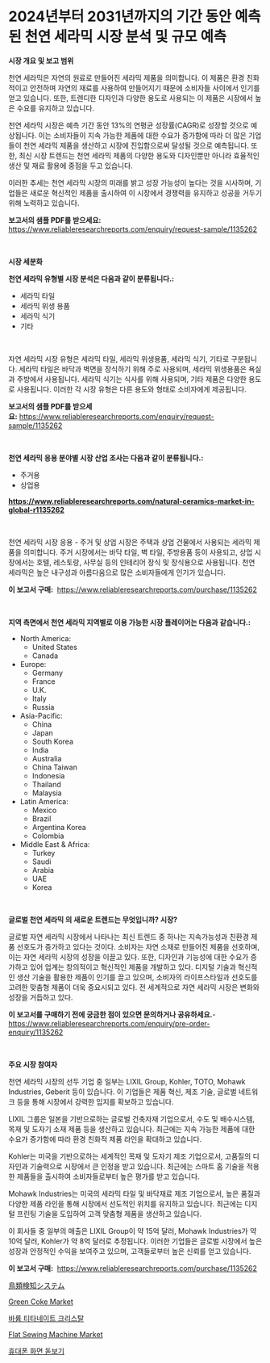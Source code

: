 <p><h1>2024년부터 2031년까지의 기간 동안 예측된 천연 세라믹 시장 분석 및 규모 예측</h1></p><p><strong>시장 개요 및 보고 범위</strong></p>
<p><p>천연 세라믹은 자연의 원료로 만들어진 세라믹 제품을 의미합니다. 이 제품은 환경 친화적이고 안전하며 자연의 재료를 사용하여 만들어지기 때문에 소비자들 사이에서 인기를 얻고 있습니다. 또한, 트렌디한 디자인과 다양한 용도로 사용되는 이 제품은 시장에서 높은 수요를 유지하고 있습니다.</p><p>천연 세라믹 시장은 예측 기간 동안 13%의 연평균 성장률(CAGR)로 성장할 것으로 예상됩니다. 이는 소비자들이 지속 가능한 제품에 대한 수요가 증가함에 따라 더 많은 기업들이 천연 세라믹 제품을 생산하고 시장에 진입함으로써 달성될 것으로 예측됩니다. 또한, 최신 시장 트렌드는 천연 세라믹 제품의 다양한 용도와 디자인뿐만 아니라 효율적인 생산 및 재료 활용에 중점을 두고 있습니다.</p><p>이러한 추세는 천연 세라믹 시장의 미래를 밝고 성장 가능성이 높다는 것을 시사하며, 기업들은 새로운 혁신적인 제품을 출시하여 이 시장에서 경쟁력을 유지하고 성공을 거두기 위해 노력하고 있습니다.</p></p>
<p><strong>보고서의 샘플 PDF를 받으세요:</strong> <a href="https://www.reliableresearchreports.com/enquiry/request-sample/1135262">https://www.reliableresearchreports.com/enquiry/request-sample/1135262</a></p>
<p>&nbsp;</p>
<p><strong>시장 세분화</strong></p>
<p><strong>천연 세라믹 유형별 시장 분석은 다음과 같이 분류됩니다.:</strong></p>
<p><ul><li>세라믹 타일</li><li>세라믹 위생 용품</li><li>세라믹 식기</li><li>기타</li></ul></p>
<p>&nbsp;</p>
<p><p>자연 세라믹 시장 유형은 세라믹 타일, 세라믹 위생용품, 세라믹 식기, 기타로 구분됩니다. 세라믹 타일은 바닥과 벽면을 장식하기 위해 주로 사용되며, 세라믹 위생용품은 욕실과 주방에서 사용됩니다. 세라믹 식기는 식사를 위해 사용되며, 기타 제품은 다양한 용도로 사용됩니다. 이러한 각 시장 유형은 다른 용도와 형태로 소비자에게 제공됩니다.</p></p>
<p><strong>보고서의 샘플 PDF를 받으세요:</strong>&nbsp;<a href="https://www.reliableresearchreports.com/enquiry/request-sample/1135262">https://www.reliableresearchreports.com/enquiry/request-sample/1135262</a></p>
<p>&nbsp;</p>
<p><strong> 천연 세라믹 응용 분야별 시장 산업 조사는 다음과 같이 분류됩니다.:</strong></p>
<p><ul><li>주거용</li><li>상업용</li></ul></p>
<p><strong><a href="https://www.reliableresearchreports.com/natural-ceramics-market-in-global-r1135262">https://www.reliableresearchreports.com/natural-ceramics-market-in-global-r1135262</a></strong></p>
<p>&nbsp;</p>
<p><p>천연 세라믹 시장 응용 - 주거 및 상업 시장은 주택과 상업 건물에서 사용되는 세라믹 제품을 의미합니다. 주거 시장에서는 바닥 타일, 벽 타일, 주방용품 등이 사용되고, 상업 시장에서는 호텔, 레스토랑, 사무실 등의 인테리어 장식 및 장식용으로 사용됩니다. 천연 세라믹은 높은 내구성과 아름다움으로 많은 소비자들에게 인기가 있습니다.</p></p>
<p><strong>이 보고서 구매:</strong>&nbsp; <a href="https://www.reliableresearchreports.com/purchase/1135262">https://www.reliableresearchreports.com/purchase/1135262</a></p>
<p>&nbsp;</p>
<p><strong>지역 측면에서 천연 세라믹 지역별로 이용 가능한 시장 플레이어는 다음과 같습니다.:</strong></p>
<p><ul>
    <li>
        North America:
        <ul>
            <li>United States</li>
            <li>Canada</li>
        </ul>
    </li>
    <li>
        Europe:
        <ul>
            <li>Germany</li>
            <li>France</li>
            <li>U.K.</li>
            <li>Italy</li>
            <li>Russia</li>
        </ul>
    </li>
    <li>
        Asia-Pacific:
        <ul>
            <li>China</li>
            <li>Japan</li>
            <li>South Korea</li>
            <li>India</li>
            <li>Australia</li>
            <li>China Taiwan</li>
            <li>Indonesia</li>
            <li>Thailand</li>
            <li>Malaysia</li>
        </ul>
    </li>
    <li>
        Latin America:
        <ul>
            <li>Mexico</li>
            <li>Brazil</li>
            <li>Argentina Korea</li>
            <li>Colombia</li>
        </ul>
    </li>
    <li>
        Middle East & Africa:
        <ul>
            <li>Turkey</li>
            <li>Saudi</li>
            <li>Arabia</li>
            <li>UAE</li>
            <li>Korea</li>
        </ul>
    </li>
    </ul></p>
<p>&nbsp;</p>
<p><strong>글로벌 천연 세라믹 의 새로운 트렌드는 무엇입니까? 시장?</strong></p>
<p><p>글로벌 자연 세라믹 시장에서 나타나는 최신 트렌드 중 하나는 지속가능성과 친환경 제품 선호도가 증가하고 있다는 것이다. 소비자는 자연 소재로 만들어진 제품을 선호하며, 이는 자연 세라믹 시장의 성장을 이끌고 있다. 또한, 디자인과 기능성에 대한 수요가 증가하고 있어 업계는 창의적이고 혁신적인 제품을 개발하고 있다. 디지털 기술과 혁신적인 생산 기술을 활용한 제품이 인기를 끌고 있으며, 소비자의 라이프스타일과 선호도를 고려한 맞춤형 제품이 더욱 중요시되고 있다. 전 세계적으로 자연 세라믹 시장은 변화와 성장을 거듭하고 있다.</p></p>
<p><strong>이 보고서를 구매하기 전에 궁금한 점이 있으면 문의하거나 공유하세요.</strong>- <a href="https://www.reliableresearchreports.com/enquiry/pre-order-enquiry/1135262">https://www.reliableresearchreports.com/enquiry/pre-order-enquiry/1135262</a></p>
<p>&nbsp;</p>
<p><strong>주요 시장 참여자</strong></p>
<p><p>천연 세라믹 시장의 선두 기업 중 일부는 LIXIL Group, Kohler, TOTO, Mohawk Industries, Geberit 등이 있습니다. 이 기업들은 제품 혁신, 제조 기술, 글로벌 네트워크 등을 통해 시장에서 강력한 입지를 확보하고 있습니다.</p><p>LIXIL 그룹은 일본을 기반으로하는 글로벌 건축자재 기업으로서, 수도 및 배수시스템, 목재 및 도자기 소재 제품 등을 생산하고 있습니다. 최근에는 지속 가능한 제품에 대한 수요가 증가함에 따라 환경 친화적 제품 라인을 확대하고 있습니다.</p><p>Kohler는 미국을 기반으로하는 세계적인 목재 및 도자기 제조 기업으로서, 고품질의 디자인과 기술력으로 시장에서 큰 인정을 받고 있습니다. 최근에는 스마트 홈 기술을 적용한 제품들을 출시하여 소비자들로부터 높은 평가를 받고 있습니다.</p><p>Mohawk Industries는 미국의 세라믹 타일 및 바닥재료 제조 기업으로서, 높은 품질과 다양한 제품 라인을 통해 시장에서 선도적인 위치를 유지하고 있습니다. 최근에는 디지털 프린팅 기술을 도입하여 고객 맞춤형 제품을 생산하고 있습니다.</p><p>이 회사들 중 일부의 매출은 LIXIL Group이 약 15억 달러, Mohawk Industries가 약 10억 달러, Kohler가 약 8억 달러로 추정됩니다. 이러한 기업들은 글로벌 시장에서 높은 성장과 안정적인 수익을 보여주고 있으며, 고객들로부터 높은 신뢰를 얻고 있습니다.</p></p>
<p><strong>이 보고서 구매:</strong>&nbsp;&nbsp;<a href="https://www.reliableresearchreports.com/purchase/1135262">https://www.reliableresearchreports.com/purchase/1135262</a></p>
<p><p><a href="https://github.com/mcbeesbxa270/Market-Research-Report-List-1/blob/main/895063628966.md">鳥類検知システム</a></p><p><a href="https://issuu.com/reportprime-2/docs/green-coke-market-size-2030.pptx">Green Coke Market</a></p><p><a href="https://github.com/vskv4779xr1/Market-Research-Report-List-1/blob/main/468447226627.md">바륨 티타네이트 크리스탈</a></p><p><a href="https://github.com/mahnoor2003/Market-Research-Report-List-4/blob/main/flat-sewing-machine-market.md">Flat Sewing Machine Market</a></p><p><a href="https://github.com/CliftonFisher9067/Market-Research-Report-List-1/blob/main/444784126628.md">휴대폰 화면 돋보기</a></p></p>